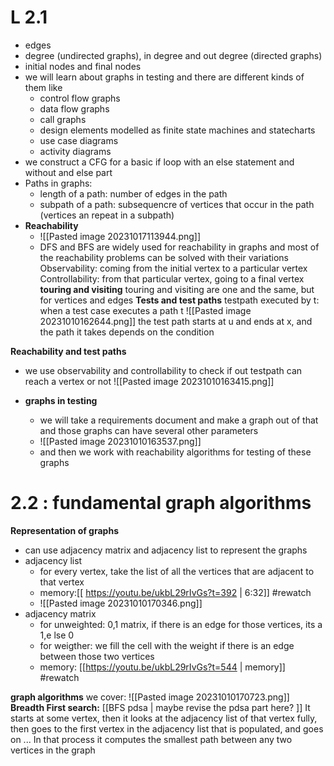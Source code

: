 # L 2.1
- edges
- degree (undirected graphs), in degree and out degree (directed graphs)
- initial nodes and final nodes
- we will learn about graphs in testing and there are different kinds of them like
	- control flow graphs
	- data flow graphs
	- call graphs
	- design elements modelled as finite state machines and statecharts
	- use case diagrams
	- activity diagrams
- we construct a CFG for a basic if loop with an else statement and without and else part
- Paths in graphs:
	- length of a path: number of edges in the path
	- subpath of a path: subsequencre of vertices that occur in the path (vertices an repeat in a subpath)
- **Reachability**
	- ![[Pasted image 20231017113944.png]]
	- DFS and BFS are widely used for reachability in graphs and most of the reachability problems can be solved with their variations
Observability: coming from the initial vertex to a particular vertex
Controllability: from that particular vertex, going to a final vertex
**touring and visiting**
	touring and visiting are one and the same, but for vertices and edges
**Tests and test paths**
	testpath executed by t: when a test case executes a path t
	![[Pasted image 20231010162644.png]]
	the test path starts at u and ends at x, and the path it takes depends on the condition

**Reachability and test paths**
- we use observability and controllability to check if out testpath can reach a vertex or not
	![[Pasted image 20231010163415.png]]

- **graphs in testing**
	- we will take a requirements document and make a graph out of that and those graphs can have several other parameters
	- ![[Pasted image 20231010163537.png]]
	- and then we work with reachability algorithms for testing of these graphs


# 2.2 : fundamental graph algorithms

**Representation of graphs**
- can use adjacency matrix and adjacency list to represent the graphs
- adjacency list
	- for every vertex, take the list of all the vertices that are adjacent to that vertex
	- memory:[[ https://youtu.be/ukbL29rIvGs?t=392 | 6:32]] #rewatch 
	- ![[Pasted image 20231010170346.png]]
- adjacency matrix
	- for unweighted: 0,1 matrix, if there is an edge for those vertices, its a 1,e lse 0
	- for weigther: we fill the cell with the weight if there is an edge between those two vertices
	- memory: [[https://youtu.be/ukbL29rIvGs?t=544 | memory]] #rewatch 

 **graph algorithms**
	we cover: ![[Pasted image 20231010170723.png]]
	 **Breadth First search:** [[BFS pdsa | maybe revise the pdsa part here? ]]
		 It starts at some vertex, then it looks at the adjacency list of that vertex fully, then goes to the first vertex in the adjacency list that is populated, and goes on ...
		 In that process it computes the smallest path between any two vertices in the graph


 
